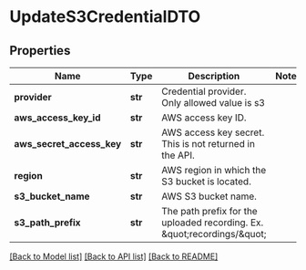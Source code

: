 # UpdateS3CredentialDTO

## Properties
Name | Type | Description | Notes
------------ | ------------- | ------------- | -------------
**provider** | **str** | Credential provider. Only allowed value is s3 | 
**aws_access_key_id** | **str** | AWS access key ID. | 
**aws_secret_access_key** | **str** | AWS access key secret. This is not returned in the API. | 
**region** | **str** | AWS region in which the S3 bucket is located. | 
**s3_bucket_name** | **str** | AWS S3 bucket name. | 
**s3_path_prefix** | **str** | The path prefix for the uploaded recording. Ex. \&quot;recordings/\&quot; | 

[[Back to Model list]](../README.md#documentation-for-models) [[Back to API list]](../README.md#documentation-for-api-endpoints) [[Back to README]](../README.md)


